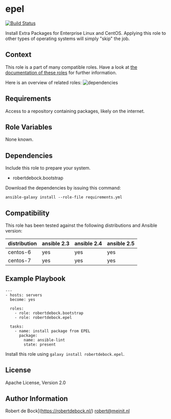 epel
=========

[![Build Status](https://travis-ci.org/robertdebock/ansible-role-epel.svg?branch=master)](https://travis-ci.org/robertdebock/ansible-role-epel)

Install Extra Packages for Enterprise Linux and CentOS.
Applying this role to other types of operating systems will simply "skip" the job.

Context
--------
This role is a part of many compatible roles. Have a look at [the documentation of these roles](https://robertdebock.nl/) for further information.

Here is an overview of related roles:
![dependencies](https://raw.githubusercontent.com/robertdebock/robertdebock.github.io/artifacts/epel.png "Dependency")

Requirements
------------

Access to a repository containing packages, likely on the internet.

Role Variables
--------------

None known.

Dependencies
------------

Include this role to prepare your system.

- robertdebock.bootstrap

Download the dependencies by issuing this command:
```
ansible-galaxy install --role-file requirements.yml
```

Compatibility
-------------

This role has been tested against the following distributions and Ansible version:

|distribution|ansible 2.3|ansible 2.4|ansible 2.5|
|------------|-----------|-----------|-----------|
|centos-6|yes|yes|yes|
|centos-7|yes|yes|yes|


Example Playbook
----------------

```
---
- hosts: servers
  become: yes

  roles:
    - role: robertdebock.bootstrap
    - role: robertdebock.epel

  tasks:
    - name: install package from EPEL
      package:
        name: ansible-lint
        state: present    
```

Install this role using `galaxy install robertdebock.epel`.

License
-------

Apache License, Version 2.0

Author Information
------------------

Robert de Bock](https://robertdebock.nl/) <robert@meinit.nl>
